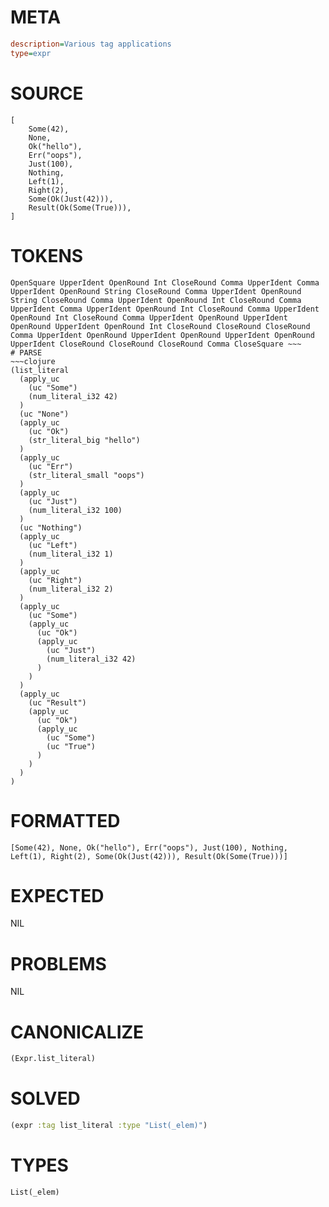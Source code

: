 # META
~~~ini
description=Various tag applications
type=expr
~~~
# SOURCE
~~~roc
[
    Some(42),
    None,
    Ok("hello"),
    Err("oops"),
    Just(100),
    Nothing,
    Left(1),
    Right(2),
    Some(Ok(Just(42))),
    Result(Ok(Some(True))),
]
~~~
# TOKENS
~~~text
OpenSquare UpperIdent OpenRound Int CloseRound Comma UpperIdent Comma UpperIdent OpenRound String CloseRound Comma UpperIdent OpenRound String CloseRound Comma UpperIdent OpenRound Int CloseRound Comma UpperIdent Comma UpperIdent OpenRound Int CloseRound Comma UpperIdent OpenRound Int CloseRound Comma UpperIdent OpenRound UpperIdent OpenRound UpperIdent OpenRound Int CloseRound CloseRound CloseRound Comma UpperIdent OpenRound UpperIdent OpenRound UpperIdent OpenRound UpperIdent CloseRound CloseRound CloseRound Comma CloseSquare ~~~
# PARSE
~~~clojure
(list_literal
  (apply_uc
    (uc "Some")
    (num_literal_i32 42)
  )
  (uc "None")
  (apply_uc
    (uc "Ok")
    (str_literal_big "hello")
  )
  (apply_uc
    (uc "Err")
    (str_literal_small "oops")
  )
  (apply_uc
    (uc "Just")
    (num_literal_i32 100)
  )
  (uc "Nothing")
  (apply_uc
    (uc "Left")
    (num_literal_i32 1)
  )
  (apply_uc
    (uc "Right")
    (num_literal_i32 2)
  )
  (apply_uc
    (uc "Some")
    (apply_uc
      (uc "Ok")
      (apply_uc
        (uc "Just")
        (num_literal_i32 42)
      )
    )
  )
  (apply_uc
    (uc "Result")
    (apply_uc
      (uc "Ok")
      (apply_uc
        (uc "Some")
        (uc "True")
      )
    )
  )
)
~~~
# FORMATTED
~~~roc
[Some(42), None, Ok("hello"), Err("oops"), Just(100), Nothing, Left(1), Right(2), Some(Ok(Just(42))), Result(Ok(Some(True)))]
~~~
# EXPECTED
NIL
# PROBLEMS
NIL
# CANONICALIZE
~~~clojure
(Expr.list_literal)
~~~
# SOLVED
~~~clojure
(expr :tag list_literal :type "List(_elem)")
~~~
# TYPES
~~~roc
List(_elem)
~~~
